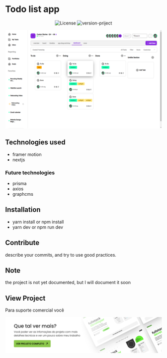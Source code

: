 # Todo list app

<p align="center">
  <img alt="License" src="https://img.shields.io/static/v1?label=license&message=MIT&color=00b36b&labelColor=000000">

 <img src="https://img.shields.io/static/v1?label=next-app-notes&message=v0.1.0-preview&color=00b36b&labelColor=000000" alt="version-priject" />
</p>

<img src=".github/images/project-preview.png"/>

## Technologies used

- framer motion
- nextjs

### Future technologies

- prisma
- axios
- graphcms

## Installation

- yarn install or npm install
- yarn dev or npm run dev

## Contribute

describe your commits, and try to use good practices.

## Note

the project is not yet documented, but I will document it soon

## View Project

<p>
  Para suporte comercial você
</p>
<a href="https://portifolio-victor-guilherme-victor0814guis-projects.vercel.app/">
  <picture>
    <source media="(prefers-color-scheme: dark)" srcset=".github/banners/twg-dark.png" />
    <source media="(prefers-color-scheme: light)" srcset=".github/banners/twg-light.png" />
    <img alt="Banner" src=".github/banners/twg-light.png" />
  </picture>
</a>

